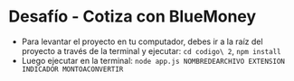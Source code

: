 # Desafío - Cotiza con BlueMoney

- Para levantar el proyecto en tu computador, debes ir a la raíz del proyecto a través de la terminal y ejecutar: `cd codigo\ 2`, `npm install`
- Luego ejecutar en la terminal:
`node app.js NOMBREDEARCHIVO EXTENSION INDICADOR MONTOACONVERTIR`
